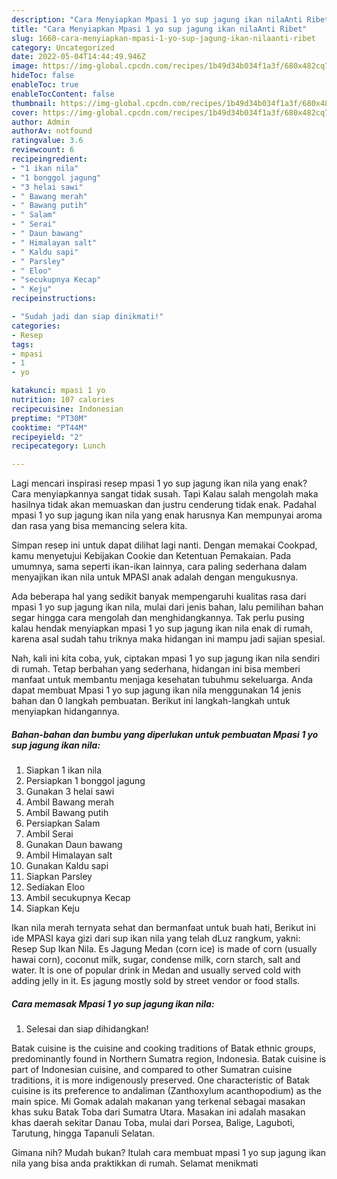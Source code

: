 ```yaml
---
description: "Cara Menyiapkan Mpasi 1 yo sup jagung ikan nilaAnti Ribet"
title: "Cara Menyiapkan Mpasi 1 yo sup jagung ikan nilaAnti Ribet"
slug: 1660-cara-menyiapkan-mpasi-1-yo-sup-jagung-ikan-nilaanti-ribet
category: Uncategorized
date: 2022-05-04T14:44:49.946Z
image: https://img-global.cpcdn.com/recipes/1b49d34b034f1a3f/680x482cq70/mpasi-1-yo-sup-jagung-ikan-nila-foto-resep-utama.jpg
hideToc: false
enableToc: true
enableTocContent: false
thumbnail: https://img-global.cpcdn.com/recipes/1b49d34b034f1a3f/680x482cq70/mpasi-1-yo-sup-jagung-ikan-nila-foto-resep-utama.jpg
cover: https://img-global.cpcdn.com/recipes/1b49d34b034f1a3f/680x482cq70/mpasi-1-yo-sup-jagung-ikan-nila-foto-resep-utama.jpg
author: Admin
authorAv: notfound
ratingvalue: 3.6
reviewcount: 6
recipeingredient:
- "1 ikan nila"
- "1 bonggol jagung"
- "3 helai sawi"
- " Bawang merah"
- " Bawang putih"
- " Salam"
- " Serai"
- " Daun bawang"
- " Himalayan salt"
- " Kaldu sapi"
- " Parsley"
- " Eloo"
- "secukupnya Kecap"
- " Keju"
recipeinstructions:

- "Sudah jadi dan siap dinikmati!"
categories:
- Resep
tags:
- mpasi
- 1
- yo

katakunci: mpasi 1 yo 
nutrition: 107 calories
recipecuisine: Indonesian
preptime: "PT30M"
cooktime: "PT44M"
recipeyield: "2"
recipecategory: Lunch

---
```



Lagi mencari inspirasi resep mpasi 1 yo sup jagung ikan nila yang enak? Cara menyiapkannya sangat tidak susah. Tapi Kalau salah mengolah maka hasilnya tidak akan memuaskan dan justru cenderung tidak enak. Padahal mpasi 1 yo sup jagung ikan nila yang enak harusnya Kan mempunyai aroma dan rasa yang bisa memancing selera kita.


Simpan resep ini untuk dapat dilihat lagi nanti. Dengan memakai Cookpad, kamu menyetujui Kebijakan Cookie dan Ketentuan Pemakaian. Pada umumnya, sama seperti ikan-ikan lainnya, cara paling sederhana dalam menyajikan ikan nila untuk MPASI anak adalah dengan mengukusnya.

Ada beberapa hal yang sedikit banyak mempengaruhi kualitas rasa dari mpasi 1 yo sup jagung ikan nila, mulai dari jenis bahan, lalu pemilihan bahan segar hingga cara mengolah dan menghidangkannya. Tak perlu pusing kalau hendak menyiapkan mpasi 1 yo sup jagung ikan nila enak di rumah, karena asal sudah tahu triknya maka hidangan ini mampu jadi sajian spesial.


Nah, kali ini kita coba, yuk, ciptakan mpasi 1 yo sup jagung ikan nila sendiri di rumah. Tetap berbahan yang sederhana, hidangan ini bisa memberi manfaat untuk membantu menjaga kesehatan tubuhmu sekeluarga. Anda dapat membuat Mpasi 1 yo sup jagung ikan nila menggunakan 14 jenis bahan dan 0 langkah pembuatan. Berikut ini langkah-langkah untuk menyiapkan hidangannya.

<!--inarticleads1-->

##### Bahan-bahan dan bumbu yang diperlukan untuk pembuatan Mpasi 1 yo sup jagung ikan nila:

1. Siapkan 1 ikan nila
1. Persiapkan 1 bonggol jagung
1. Gunakan 3 helai sawi
1. Ambil  Bawang merah
1. Ambil  Bawang putih
1. Persiapkan  Salam
1. Ambil  Serai
1. Gunakan  Daun bawang
1. Ambil  Himalayan salt
1. Gunakan  Kaldu sapi
1. Siapkan  Parsley
1. Sediakan  Eloo
1. Ambil secukupnya Kecap
1. Siapkan  Keju


Ikan nila merah ternyata sehat dan bermanfaat untuk buah hati, Berikut ini ide MPASI kaya gizi dari sup ikan nila yang telah dLuz rangkum, yakni: Resep Sup Ikan Nila. Es Jagung Medan (corn ice) is made of corn (usually hawai corn), coconut milk, sugar, condense milk, corn starch, salt and water. It is one of popular drink in Medan and usually served cold with adding jelly in it. Es jagung mostly sold by street vendor or food stalls. 

<!--inarticleads2-->

##### Cara memasak Mpasi 1 yo sup jagung ikan nila:


1. Selesai dan siap dihidangkan!

Batak cuisine is the cuisine and cooking traditions of Batak ethnic groups, predominantly found in Northern Sumatra region, Indonesia. Batak cuisine is part of Indonesian cuisine, and compared to other Sumatran cuisine traditions, it is more indigenously preserved. One characteristic of Batak cuisine is its preference to andaliman (Zanthoxylum acanthopodium) as the main spice. Mi Gomak adalah makanan yang terkenal sebagai masakan khas suku Batak Toba dari Sumatra Utara. Masakan ini adalah masakan khas daerah sekitar Danau Toba, mulai dari Porsea, Balige, Laguboti, Tarutung, hingga Tapanuli Selatan. 

Gimana nih? Mudah bukan? Itulah cara membuat mpasi 1 yo sup jagung ikan nila yang bisa anda praktikkan di rumah. Selamat menikmati
